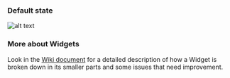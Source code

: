 ### Default state

![alt text](https://contentful.atlassian.net/wiki/download/attachments/412385434/Screen%20Shot%202018-04-04%20at%2016.18.18.png?version=1&modificationDate=1522851517022&cacheVersion=1&api=v2 'Default')

### More about Widgets

Look in the [Wiki document](https://contentful.atlassian.net/wiki/spaces/DES/pages/412385434/Widgets) for a detailed description of how a Widget is broken down in its smaller parts and some issues that need improvement.
